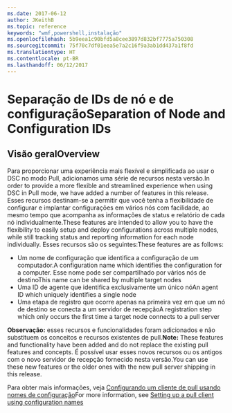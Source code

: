 ```yaml
---
ms.date: 2017-06-12
author: JKeithB
ms.topic: reference
keywords: "wmf,powershell,instalação"
ms.openlocfilehash: 5b9eea1c90bfd5a8cee3897d832bf7775a750308
ms.sourcegitcommit: 75f70c7df01eea5e7a2c16f9a3ab1dd437a1f8fd
ms.translationtype: HT
ms.contentlocale: pt-BR
ms.lasthandoff: 06/12/2017
---
```

# <a name="separation-of-node-and-configuration-ids"></a><span data-ttu-id="bd91d-102">Separação de IDs de nó e de configuração</span><span class="sxs-lookup"><span data-stu-id="bd91d-102">Separation of Node and Configuration IDs</span></span>

## <a name="overview"></a><span data-ttu-id="bd91d-103">Visão geral</span><span class="sxs-lookup"><span data-stu-id="bd91d-103">Overview</span></span>

<span data-ttu-id="bd91d-104">Para proporcionar uma experiência mais flexível e simplificada ao usar o DSC no modo Pull, adicionamos uma série de recursos nesta versão.</span><span class="sxs-lookup"><span data-stu-id="bd91d-104">In order to provide a more flexible and streamlined experience when using DSC in Pull mode, we have added a number of features in this release.</span></span> <span data-ttu-id="bd91d-105">Esses recursos destinam-se a permitir que você tenha a flexibilidade de configurar e implantar configurações em vários nós com facilidade, ao mesmo tempo que acompanha as informações de status e relatório de cada nó individualmente.</span><span class="sxs-lookup"><span data-stu-id="bd91d-105">These features are intended to allow you to have the flexibility to easily setup and deploy configurations across multiple nodes, while still tracking status and reporting information for each node individually.</span></span> <span data-ttu-id="bd91d-106">Esses recursos são os seguintes:</span><span class="sxs-lookup"><span data-stu-id="bd91d-106">These features are as follows:</span></span>

* <span data-ttu-id="bd91d-107">Um nome de configuração que identifica a configuração de um computador.</span><span class="sxs-lookup"><span data-stu-id="bd91d-107">A configuration name which identifies the configuration for a computer.</span></span> <span data-ttu-id="bd91d-108">Esse nome pode ser compartilhado por vários nós de destino</span><span class="sxs-lookup"><span data-stu-id="bd91d-108">This name can be shared by multiple target nodes</span></span> 
* <span data-ttu-id="bd91d-109">Uma ID de agente que identifica exclusivamente um único nó</span><span class="sxs-lookup"><span data-stu-id="bd91d-109">An agent ID which uniquely identifies a single node</span></span>
* <span data-ttu-id="bd91d-110">Uma etapa de registro que ocorre apenas na primeira vez em que um nó de destino se conecta a um servidor de recepção</span><span class="sxs-lookup"><span data-stu-id="bd91d-110">A registration step which only occurs the first time a target node connects to a pull server</span></span>

<span data-ttu-id="bd91d-111">**Observação:** esses recursos e funcionalidades foram adicionados e não substituem os conceitos e recursos existentes de pull.</span><span class="sxs-lookup"><span data-stu-id="bd91d-111">**Note:** These features and functionality have been added and do not replace the existing pull features and concepts.</span></span> <span data-ttu-id="bd91d-112">É possível usar esses novos recursos ou os antigos com o novo servidor de recepção fornecido nesta versão.</span><span class="sxs-lookup"><span data-stu-id="bd91d-112">You can use these new features or the older ones with the new pull server shipping in this release.</span></span>

<span data-ttu-id="bd91d-113">Para obter mais informações, veja [Configurando um cliente de pull usando nomes de configuração](https://msdn.microsoft.com/powershell/dsc/pullclientconfignames)</span><span class="sxs-lookup"><span data-stu-id="bd91d-113">For more information, see [Setting up a pull client using configuration names](https://msdn.microsoft.com/powershell/dsc/pullclientconfignames)</span></span>

